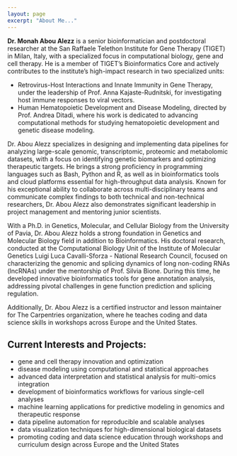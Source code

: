 ```yaml
---
layout: page
excerpt: "About Me..."
---
```


**Dr. Monah Abou Alezz** is a senior bioinformatician and postdoctoral researcher at the San Raffaele Telethon Institute for Gene Therapy (TIGET) in Milan, Italy, with a specialized focus in computational biology, gene and cell therapy.  He is a member of TIGET’s Bioinformatics Core and actively contributes to the institute’s high-impact research in two specialized units:  
- Retrovirus-Host Interactions and Innate Immunity in Gene Therapy, under the leadership of Prof. Anna Kajaste-Rudnitski, for investigating host immune responses to viral vectors.
- Human Hematopoietic Development and Disease Modeling, directed by Prof. Andrea Ditadi, where his work is dedicated to advancing computational methods for studying hematopoietic development and genetic disease modeling.

Dr. Abou Alezz specializes in designing and implementing data pipelines for analyzing large-scale genomic, transcriptomic, proteomic and metabolomic datasets, with a focus on identifying genetic biomarkers and optimizing therapeutic targets. He brings a strong proficiency in programming languages such as Bash, Python and R, as well as in bioinformatics tools and cloud platforms essential for high-throughput data analysis. Known for his exceptional ability to collaborate across multi-disciplinary teams and communicate complex findings to both technical and non-technical researchers, Dr. Abou Alezz also demonstrates significant leadership in project management and mentoring junior scientists.

With a Ph.D. in Genetics, Molecular, and Cellular Biology from the University of Pavia, Dr. Abou Alezz holds a strong foundation in Genetics and Molecular Biology field in addition to Bioinformatics. His doctoral research, conducted at the Computational Biology Unit of the Institute of Molecular Genetics Luigi Luca Cavalli-Sforza - National Research Council, focused on characterizing the genomic and splicing dynamics of long non-coding RNAs (lncRNAs) under the mentorship of Prof. Silvia Bione. During this time, he developed innovative bioinformatics tools for gene annotation analysis, addressing pivotal challenges in gene function prediction and splicing regulation.

Additionally, Dr. Abou Alezz is a certified instructor and lesson maintainer for The Carpentries organization, where he teaches coding and data science skills in workshops across Europe and the United States.

## Current Interests and Projects:

- gene and cell therapy innovation and optimization
- disease modeling using computational and statistical approaches
- advanced data interpretation and statistical analysis for multi-omics integration
- development of bioinformatics workflows for various single-cell analyses
- machine learning applications for predictive modeling in genomics and therapeutic response
- data pipeline automation for reproducible and scalable analyses
- data visualization techniques for high-dimensional biological datasets
- promoting coding and data science education through workshops and curriculum design across Europe and the United States

